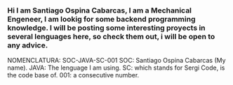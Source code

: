 ### Hi I am Santiago Ospina Cabarcas, I am a Mechanical Engeneer, I am lookig for some backend programming knowledge. I will be posting some interesting proyects in several lenguages here, so check them out, i will be open to any advice.

NOMENCLATURA: SOC-JAVA-SC-001
SOC: Santiago Ospina Cabarcas (My name).
JAVA: The lenguage I am using.
SC:  which stands for Sergi Code, is the code base of.
001: a consecutive number.

<!--
**sospin12/sospin12** is a ✨ _special_ ✨ repository because its `README.md` (this file) appears on your GitHub profile.

Here are some ideas to get you started:

- 🔭 I’m currently working on ...
- 🌱 I’m currently learning ...
- 👯 I’m looking to collaborate on ...
- 🤔 I’m looking for help with ...
- 💬 Ask me about ...
- 📫 How to reach me: ...
- 😄 Pronouns: ...
- ⚡ Fun fact: ...
-->
